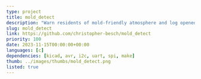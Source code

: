 ```yaml
---
type: project
title: mold_detect
description: "Warn residents of mold-friendly atmosphere and log opened windows."
slug: mold_detect
link: https://github.com/christopher-besch/mold_detect
priority: 100
date: 2023-11-15T00:00:00+00:00
languages: [c]
dependencies: [kicad, avr, i2c, uart, spi, make]
thumb: ../images/thumbs/mold_detect.png
listed: true
---
```


